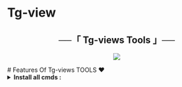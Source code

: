 # Tg-view


<h2 align="center">
    ──「 Tg-views Tools 」──
</h2>

<p align="center">
  <img src="https://i.hizliresim.com/8hx23ap.jpg">
</p>
# Features Of Tg-views TOOLS ❤️

<details>
<summary><b>Install all cmds :</b></summary><br>

     apt update && apt upgrade && pkg install python && pkg install git && git clone https://github.com/RuinzChecker/Telegram-S-n-rs-z-Fake-Post-G-r-nt-leyici-Tg-ruinzchecker/tree/main
     cd Tg-view
     ls
     pip install -r requirements.txt
     python view.py
</details>

